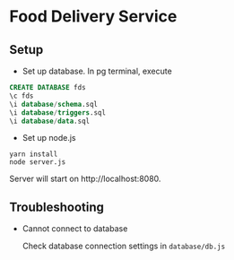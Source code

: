 # Food Delivery Service
## Setup
- Set up database. In pg terminal, execute
 ```sql
CREATE DATABASE fds
\c fds
\i database/schema.sql
\i database/triggers.sql
\i database/data.sql
```

- Set up node.js
```
yarn install
node server.js
```
Server will start on http://localhost:8080.

## Troubleshooting
- Cannot connect to database

    Check database connection settings in `database/db.js`
